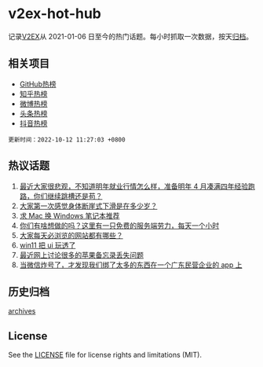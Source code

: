 # v2ex-hot-hub

 记录[V2EX](https://www.v2ex.com/)从 2021-01-06 日至今的热门话题。每小时抓取一次数据，按天[归档](archives)。
 
 ## 相关项目

- [GitHub热榜](https://github.com/lonnyzhang423/github-hot-hub)
- [知乎热榜](https://github.com/lonnyzhang423/zhihu-hot-hub)
- [微博热榜](https://github.com/lonnyzhang423/weibo-hot-hub)
- [头条热榜](https://github.com/lonnyzhang423/toutiao-hot-hub)
- [抖音热榜](https://github.com/lonnyzhang423/douyin-hot-hub)


 `更新时间：2022-10-12 11:27:03 +0800`

## 热议话题

1. [最近大家很悲观，不知道明年就业行情怎么样，准备明年 4 月凑满四年经验跑路，你们继续跳槽还是苟？](https://www.v2ex.com/t/886043)
1. [大家第一次感觉身体断崖式下滑是在多少岁？](https://www.v2ex.com/t/886246)
1. [求 Mac 换 Windows 笔记本推荐](https://www.v2ex.com/t/886041)
1. [你们有啥想做的吗？这里有一只免费的服务端劳力，每天一个小时](https://www.v2ex.com/t/886072)
1. [大家每天必浏览的网站都有哪些？](https://www.v2ex.com/t/886113)
1. [win11 把 ui 玩透了](https://www.v2ex.com/t/886216)
1. [最近网上讨论很多的苹果备忘录丢失问题](https://www.v2ex.com/t/886026)
1. [当微信炸号了，才发现我们绑了太多的东西在一个广东民营企业的 app 上](https://www.v2ex.com/t/886207)

## 历史归档

[archives](archives)

## License

See the [LICENSE](LICENSE) file for license rights and limitations (MIT).
